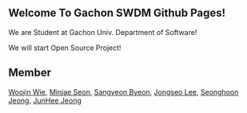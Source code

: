 ## Welcome To Gachon SWDM Github Pages!

We are Student at Gachon Univ. Department of Software!

We will start Open Source Project!

## Member
[Woojin Wie](https://github.com/Woojin-Crive),
[Minjae Seon](https://github.com/darkhost),
[Sangyeon Byeon](https://github.com/ji-a-kang),
[Jongseo Lee](https://github.com/JongssLee),
[Seonghoon Jeong](https://github.com/wooing1084),
[JunHee Jeong](https://github.com/JunHeeJeong)
